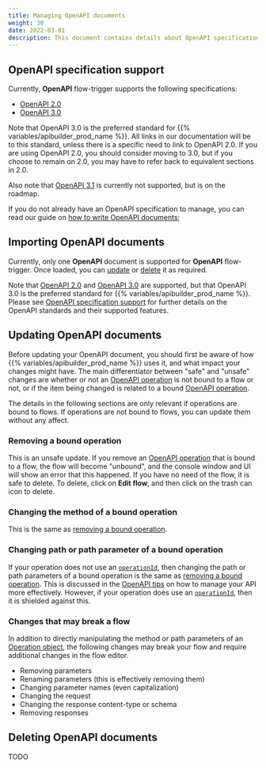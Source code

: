 ```yaml
---
title: Managing OpenAPI documents
weight: 30
date: 2022-03-01
description: This document contains details about OpenAPI specification support, and the management of the OpenAPI document lifecycle, from importing, upgrading revisions, to deleting them.
---
```


## OpenAPI specification support

Currently, **OpenAPI** flow-trigger supports the following specifications:

* [OpenAPI 2.0](https://github.com/OAI/OpenAPI-Specification/blob/main/versions/2.0.md)
* [OpenAPI 3.0](https://github.com/OAI/OpenAPI-Specification/blob/main/versions/3.0.0.md)

Note that OpenAPI 3.0 is the preferred standard for {{% variables/apibuilder_prod_name %}}. All links in our documentation will be to this standard, unless there is a specific need to link to OpenAPI 2.0. If you are using OpenAPI 2.0, you should consider moving to 3.0, but if you choose to remain on 2.0, you may have to refer back to equivalent sections in 2.0.

Also note that [OpenAPI 3.1](https://github.com/OAI/OpenAPI-Specification/blob/main/versions/3.1.0.md) is currently not supported, but is on the roadmap.

If you do not already have an OpenAPI specification to manage, you can read our guide on [how to write OpenAPI documents](/docs/guide_openapi/writing_apidocs);

## Importing OpenAPI documents

Currently, only one **OpenAPI** document is supported for **OpenAPI** flow-trigger. Once loaded, you can [update](#updating-openapi-documents) or [delete](#deleting-openapi-documents) it as required.

Note that [OpenAPI 2.0](https://github.com/OAI/OpenAPI-Specification/blob/main/versions/2.0.md) and [OpenAPI 3.0](https://github.com/OAI/OpenAPI-Specification/blob/main/versions/3.0.0.md) are supported, but that OpenAPI 3.0 is the preferred standard for {{% variables/apibuilder_prod_name %}}. Please see [OpenAPI specification support](/docs/guide_openapi/writing_apidocs#openapi-specification-support) for further details on the OpenAPI standards and their supported features.

## Updating OpenAPI documents

Before updating your OpenAPI document, you should first be aware of how {{% variables/apibuilder_prod_name %}} uses it, and what impact your changes might have. The main differentiator between "safe" and "unsafe" changes are whether or not an [OpenAPI operation](https://github.com/OAI/OpenAPI-Specification/blob/main/versions/3.0.0.md#operationObject) is not bound to a flow or not, or if the item being changed is related to a bound [OpenAPI operation](https://github.com/OAI/OpenAPI-Specification/blob/main/versions/3.0.0.md#operationObject).

The details in the following sections are only relevant if operations are bound to flows. If operations are not bound to flows, you can update them without any affect.

### Removing a bound operation

This is an unsafe update. If you remove an [OpenAPI operation](https://github.com/OAI/OpenAPI-Specification/blob/main/versions/3.0.0.md#operationObject) that is bound to a flow, the flow will become "unbound", and the console window and UI will show an error that this happened. If you have no need of the flow, it is safe to delete. To delete, click on **Edit flow**, and then click on the trash can icon to delete.

### Changing the method of a bound operation

This is the same as [removing a bound operation](#removing-bound-operations).

### Changing path or path parameter of a bound operation

If your operation does not use an [`operationId`](https://github.com/OAI/OpenAPI-Specification/blob/main/versions/3.0.0.md#operation-object), then changing the path or path parameters of a bound operation is the same as [removing a bound operation](#removing-bound-operations). This is discussed in the [OpenAPI tips](/docs/guide_openapi/openapi_tips#use-operationId) on how to manage your API more effectively. However, if your operation does use an [`operationId`](https://github.com/OAI/OpenAPI-Specification/blob/main/versions/3.0.0.md#operation-object), then it is shielded against this.

### Changes that may break a flow

In addition to directly manipulating the method or path parameters of an [Operation object](https://github.com/OAI/OpenAPI-Specification/blob/main/versions/3.0.0.md#operationObject), the following changes may break your flow and require additional changes in the flow editor.

* Removing parameters
* Renaming parameters (this is effectively removing them)
* Changing parameter names (even capitalization)
* Changing the request
* Changing the response content-type or schema
* Removing responses

## Deleting OpenAPI documents

TODO
